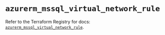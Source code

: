 # `azurerm_mssql_virtual_network_rule`

Refer to the Terraform Registry for docs: [`azurerm_mssql_virtual_network_rule`](https://registry.terraform.io/providers/hashicorp/azurerm/4.28.0/docs/resources/mssql_virtual_network_rule).
